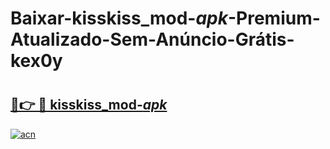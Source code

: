 # Baixar-kisskiss_mod-_apk_-Premium-Atualizado-Sem-Anúncio-Grátis-kex0y

# <h2><a href="https://xqlyjv.esa.edu.pl?src=kisskiss_mod-_apk_&ref=kex0y">🔗👉 🔴 kisskiss_mod-_apk_</a></h2>

[![acn](https://github.com/user-attachments/assets/0f9c940e-d8b0-45ae-aac7-cd30a18b3e1c)](https://xqlyjv.esa.edu.pl?src=kisskiss_mod-_apk_&ref=kex0y)


